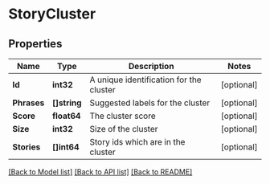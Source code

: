 # StoryCluster

## Properties

Name | Type | Description | Notes
------------ | ------------- | ------------- | -------------
**Id** | **int32** | A unique identification for the cluster | [optional] 
**Phrases** | **[]string** | Suggested labels for the cluster | [optional] 
**Score** | **float64** | The cluster score | [optional] 
**Size** | **int32** | Size of the cluster | [optional] 
**Stories** | **[]int64** | Story ids which are in the cluster | [optional] 

[[Back to Model list]](../README.md#documentation-for-models) [[Back to API list]](../README.md#documentation-for-api-endpoints) [[Back to README]](../README.md)


